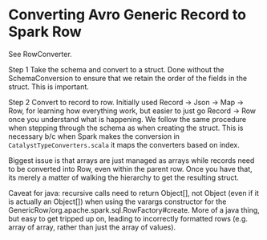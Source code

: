 # Converting Avro Generic Record to Spark Row

See RowConverter.

Step 1
Take the schema and convert to a struct. Done without the SchemaConversion to ensure that we retain the order of the fields in the struct. This is important.

Step 2
Convert to record to row. Initially used Record -> Json -> Map -> Row, for learning how everything work, but easier to just go Record -> Row once you understand what is happening. We follow the same procedure when stepping through the schema as when creating the struct. This is necessary b/c when Spark makes the conversion in `CatalystTypeConverters.scala` it maps the converters based on index.

Biggest issue is that arrays are just managed as arrays while records need to be converted into Row, even within the parent row. Once you have that, its merely a matter of walking the hierarchy to get the resulting struct.

Caveat for java: recursive calls need to return Object[], not Object (even if it is actually an Object[]) when using the varargs constructor for the GenericRow/org.apache.spark.sql.RowFactory#create. More of a java thing, but easy to get tripped up on, leading to incorrectly formatted rows (e.g. array of array, rather than just the array of values).
